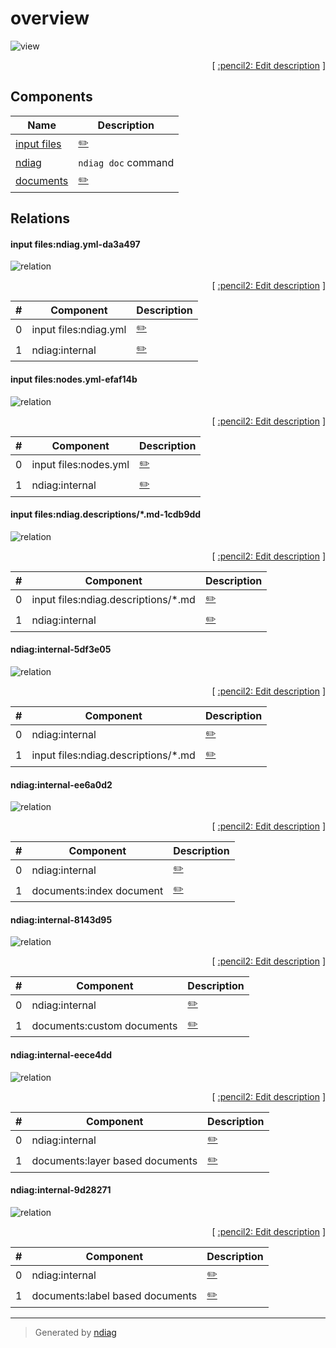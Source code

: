 # overview

![view](view-overview.svg)



<p align="right">
  [ <a href="../ndiag.descriptions/_view-overview.md">:pencil2: Edit description</a> ]
<p>

## Components

| Name | Description |
| --- | --- |
| [input files](node-input_files.md) | <a href="../ndiag.descriptions/_node-input_files.md">:pencil2:</a> |
| [ndiag](node-ndiag.md) | `ndiag doc` command |
| [documents](node-documents.md) | <a href="../ndiag.descriptions/_node-documents.md">:pencil2:</a> |

## Relations

#### input files:ndiag.yml-da3a497

![relation](relation-input_files_ndiag.yml-da3a497.svg)


<p align="right">
  [ <a href="../ndiag.descriptions/_relation-input_files_ndiag.yml-da3a497.md">:pencil2: Edit description</a> ]
<p>

| # | Component | Description |
| --- | --- | --- |
| 0 | input files:ndiag.yml |  <a href="../ndiag.descriptions/_component-input_files_ndiag.yml.md">:pencil2:</a> |
| 1 | ndiag:internal |  <a href="../ndiag.descriptions/_component-ndiag_internal.md">:pencil2:</a> |

#### input files:nodes.yml-efaf14b

![relation](relation-input_files_nodes.yml-efaf14b.svg)


<p align="right">
  [ <a href="../ndiag.descriptions/_relation-input_files_nodes.yml-efaf14b.md">:pencil2: Edit description</a> ]
<p>

| # | Component | Description |
| --- | --- | --- |
| 0 | input files:nodes.yml |  <a href="../ndiag.descriptions/_component-input_files_nodes.yml.md">:pencil2:</a> |
| 1 | ndiag:internal |  <a href="../ndiag.descriptions/_component-ndiag_internal.md">:pencil2:</a> |

#### input files:ndiag.descriptions/*.md-1cdb9dd

![relation](relation-input_files_ndiag.descriptions__.md-1cdb9dd.svg)


<p align="right">
  [ <a href="../ndiag.descriptions/_relation-input_files_ndiag.descriptions__.md-1cdb9dd.md">:pencil2: Edit description</a> ]
<p>

| # | Component | Description |
| --- | --- | --- |
| 0 | input files:ndiag.descriptions/*.md |  <a href="../ndiag.descriptions/_component-input_files_ndiag.descriptions__.md.md">:pencil2:</a> |
| 1 | ndiag:internal |  <a href="../ndiag.descriptions/_component-ndiag_internal.md">:pencil2:</a> |

#### ndiag:internal-5df3e05

![relation](relation-ndiag_internal-5df3e05.svg)


<p align="right">
  [ <a href="../ndiag.descriptions/_relation-ndiag_internal-5df3e05.md">:pencil2: Edit description</a> ]
<p>

| # | Component | Description |
| --- | --- | --- |
| 0 | ndiag:internal |  <a href="../ndiag.descriptions/_component-ndiag_internal.md">:pencil2:</a> |
| 1 | input files:ndiag.descriptions/*.md |  <a href="../ndiag.descriptions/_component-input_files_ndiag.descriptions__.md.md">:pencil2:</a> |

#### ndiag:internal-ee6a0d2

![relation](relation-ndiag_internal-ee6a0d2.svg)


<p align="right">
  [ <a href="../ndiag.descriptions/_relation-ndiag_internal-ee6a0d2.md">:pencil2: Edit description</a> ]
<p>

| # | Component | Description |
| --- | --- | --- |
| 0 | ndiag:internal |  <a href="../ndiag.descriptions/_component-ndiag_internal.md">:pencil2:</a> |
| 1 | documents:index document |  <a href="../ndiag.descriptions/_component-documents_index_document.md">:pencil2:</a> |

#### ndiag:internal-8143d95

![relation](relation-ndiag_internal-8143d95.svg)


<p align="right">
  [ <a href="../ndiag.descriptions/_relation-ndiag_internal-8143d95.md">:pencil2: Edit description</a> ]
<p>

| # | Component | Description |
| --- | --- | --- |
| 0 | ndiag:internal |  <a href="../ndiag.descriptions/_component-ndiag_internal.md">:pencil2:</a> |
| 1 | documents:custom documents |  <a href="../ndiag.descriptions/_component-documents_custom_documents.md">:pencil2:</a> |

#### ndiag:internal-eece4dd

![relation](relation-ndiag_internal-eece4dd.svg)


<p align="right">
  [ <a href="../ndiag.descriptions/_relation-ndiag_internal-eece4dd.md">:pencil2: Edit description</a> ]
<p>

| # | Component | Description |
| --- | --- | --- |
| 0 | ndiag:internal |  <a href="../ndiag.descriptions/_component-ndiag_internal.md">:pencil2:</a> |
| 1 | documents:layer based documents |  <a href="../ndiag.descriptions/_component-documents_layer_based_documents.md">:pencil2:</a> |

#### ndiag:internal-9d28271

![relation](relation-ndiag_internal-9d28271.svg)


<p align="right">
  [ <a href="../ndiag.descriptions/_relation-ndiag_internal-9d28271.md">:pencil2: Edit description</a> ]
<p>

| # | Component | Description |
| --- | --- | --- |
| 0 | ndiag:internal |  <a href="../ndiag.descriptions/_component-ndiag_internal.md">:pencil2:</a> |
| 1 | documents:label based documents |  <a href="../ndiag.descriptions/_component-documents_label_based_documents.md">:pencil2:</a> |
---

> Generated by [ndiag](https://github.com/k1LoW/ndiag)
